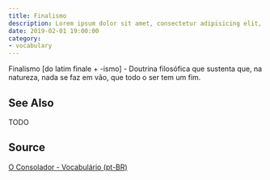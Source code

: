 ```yaml
---
title: Finalismo
description: Lorem ipsum dolor sit amet, consectetur adipisicing elit, sed do eiusmod tempor incididunt ut labore et dolore magna aliqua.  TODO
date: 2019-02-01 19:00:00
category:
- vocabulary
---
```


Finalismo [do latim finale + -ismo] - Doutrina filosófica que sustenta que, na natureza, nada se faz em vão, que todo o ser tem um fim.

## See Also
TODO

## Source
[O Consolador - Vocabulário (pt-BR)](http://www.oconsolador.com.br/linkfixo/vocabulario/principal.html)


